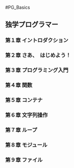 #PG_Basics
## 独学プログラマー
### 第１章 イントロダクション
### 第２章 さあ、　はじめよう！
### 第３章 プログラミング入門
### 第４章 関数
### 第５章 コンテナ
### 第６章 文字列操作
### 第７章 ループ
### 第８章 モジュール
### 第９章 ファイル
